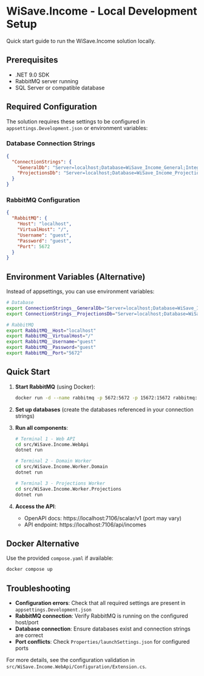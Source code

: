 # WiSave.Income - Local Development Setup

Quick start guide to run the WiSave.Income solution locally.

## Prerequisites

- .NET 9.0 SDK
- RabbitMQ server running
- SQL Server or compatible database

## Required Configuration

The solution requires these settings to be configured in `appsettings.Development.json` or environment variables:

### Database Connection Strings

```json
{
  "ConnectionStrings": {
    "GeneralDb": "Server=localhost;Database=WiSave_Income_General;Integrated Security=true;TrustServerCertificate=true",
    "ProjectionsDb": "Server=localhost;Database=WiSave_Income_Projections;Integrated Security=true;TrustServerCertificate=true"
  }
}
```

### RabbitMQ Configuration

```json
{
  "RabbitMQ": {
    "Host": "localhost",
    "VirtualHost": "/",
    "Username": "guest",
    "Password": "guest",
    "Port": 5672
  }
}
```

## Environment Variables (Alternative)

Instead of appsettings, you can use environment variables:

```bash
# Database
export ConnectionStrings__GeneralDb="Server=localhost;Database=WiSave_Income_General;Integrated Security=true;TrustServerCertificate=true"
export ConnectionStrings__ProjectionsDb="Server=localhost;Database=WiSave_Income_Projections;Integrated Security=true;TrustServerCertificate=true"

# RabbitMQ
export RabbitMQ__Host="localhost"
export RabbitMQ__VirtualHost="/"
export RabbitMQ__Username="guest"
export RabbitMQ__Password="guest"
export RabbitMQ__Port="5672"
```

## Quick Start

1. **Start RabbitMQ** (using Docker):
   ```bash
   docker run -d --name rabbitmq -p 5672:5672 -p 15672:15672 rabbitmq:3-management
   ```

2. **Set up databases** (create the databases referenced in your connection strings)

3. **Run all components**:
   ```bash
   # Terminal 1 - Web API
   cd src/WiSave.Income.WebApi
   dotnet run

   # Terminal 2 - Domain Worker
   cd src/WiSave.Income.Worker.Domain  
   dotnet run

   # Terminal 3 - Projections Worker
   cd src/WiSave.Income.Worker.Projections
   dotnet run
   ```

4. **Access the API**:
   - OpenAPI docs: https://localhost:7106/scalar/v1 (port may vary)
   - API endpoint: https://localhost:7106/api/incomes

## Docker Alternative

Use the provided `compose.yaml` if available:

```bash
docker compose up
```

## Troubleshooting

- **Configuration errors**: Check that all required settings are present in `appsettings.Development.json`
- **RabbitMQ connection**: Verify RabbitMQ is running on the configured host/port
- **Database connection**: Ensure databases exist and connection strings are correct
- **Port conflicts**: Check `Properties/launchSettings.json` for configured ports

For more details, see the configuration validation in `src/WiSave.Income.WebApi/Configuration/Extension.cs`.